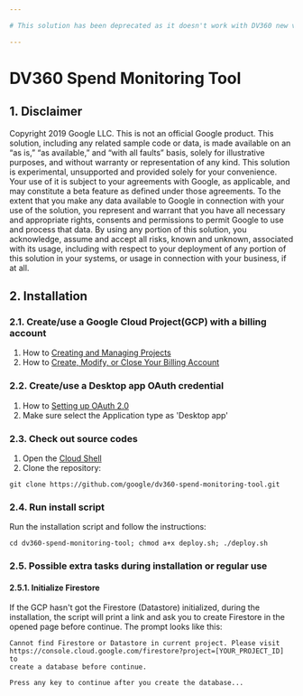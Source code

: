```yaml
---

# This solution has been deprecated as it doesn't work with DV360 new version API.

---
```


# DV360 Spend Monitoring Tool

<!--* freshness: { owner: 'lushu' reviewed: '2021-06-15' } *-->

## 1. Disclaimer

Copyright 2019 Google LLC.
This is not an official Google product. This solution, including any related
sample code or data, is made available on an “as is,” “as available,” and “with
all faults” basis, solely for illustrative purposes, and without warranty or
representation of any kind. This solution is experimental, unsupported and
provided solely for your convenience. Your use of it is subject to your
agreements with Google, as applicable, and may constitute a beta feature as
defined under those agreements.  To the extent that you make any data available
to Google in connection with your use of the solution, you represent and warrant
that you have all necessary and appropriate rights, consents and permissions to
permit Google to use and process that data. By using any portion of this
solution, you acknowledge, assume and accept all risks, known and unknown,
associated with its usage, including with respect to your deployment of any
portion of this solution in your systems, or usage in connection with your
business, if at all.

## 2. Installation

### 2.1. Create/use a Google Cloud Project(GCP) with a billing account

1.  How to [Creating and Managing Projects][create_gcp]
2.  How to [Create, Modify, or Close Your Billing Account][billing_gcp]

[create_gcp]:https://cloud.google.com/resource-manager/docs/creating-managing-projects
[billing_gcp]:https://cloud.google.com/billing/docs/how-to/manage-billing-account

### 2.2. Create/use a Desktop app OAuth credential

1. How to [Setting up OAuth 2.0][setup_oauth_2.0]
2. Make sure select the Application type as 'Desktop app' 

[setup_oauth_2.0]:https://support.google.com/cloud/answer/6158849?hl=en


### 2.3. Check out source codes

1.  Open the [Cloud Shell](https://cloud.google.com/shell/)
2.  Clone the repository:

```shell
git clone https://github.com/google/dv360-spend-monitoring-tool.git
```

### 2.4. Run install script

Run the installation script and follow the instructions:

```shell
cd dv360-spend-monitoring-tool; chmod a+x deploy.sh; ./deploy.sh
```

### 2.5. Possible extra tasks during installation or regular use

#### 2.5.1. Initialize Firestore

If the GCP hasn't got the Firestore (Datastore) initialized, during the
installation, the script will print a link and ask you to create Firestore in 
the opened page before continue. The prompt looks like this:

```shell
Cannot find Firestore or Datastore in current project. Please visit 
https://console.cloud.google.com/firestore?project=[YOUR_PROJECT_ID] to 
create a database before continue.

Press any key to continue after you create the database...
```
